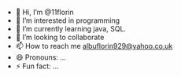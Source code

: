 - 👋 Hi, I’m @11florin
- 👀 I’m interested in programming
- 🌱 I’m currently learning java, SQL.
- 💞️ I’m looking to collaborate 
- 📫 How to reach me albuflorin929@yahoo.co.uk
- 😄 Pronouns: ...
- ⚡ Fun fact: ...

<!---
11florin/11florin is a ✨ special ✨ repository because its `README.md` (this file) appears on your GitHub profile.
You can click the Preview link to take a look at your changes.
--->
